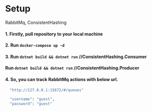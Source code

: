# Setup
RabbitMq, ConsistentHashing

#### 1. Firstly, pull repository to your local machine

#### 2. Run `docker-compose up -d`

#### 3. Run `dotnet build && dotnet run` //ConsistentHashing.Consumer

####    Run `dotnet build && dotnet run` //ConsistentHashing.Producer

#### 4. So, you can track RabbitMq actions with below url.

```bash
  "http://127.0.0.1:15672/#/queues"
    
  "username": "guest",
  "password": "guest"
```
    
  
